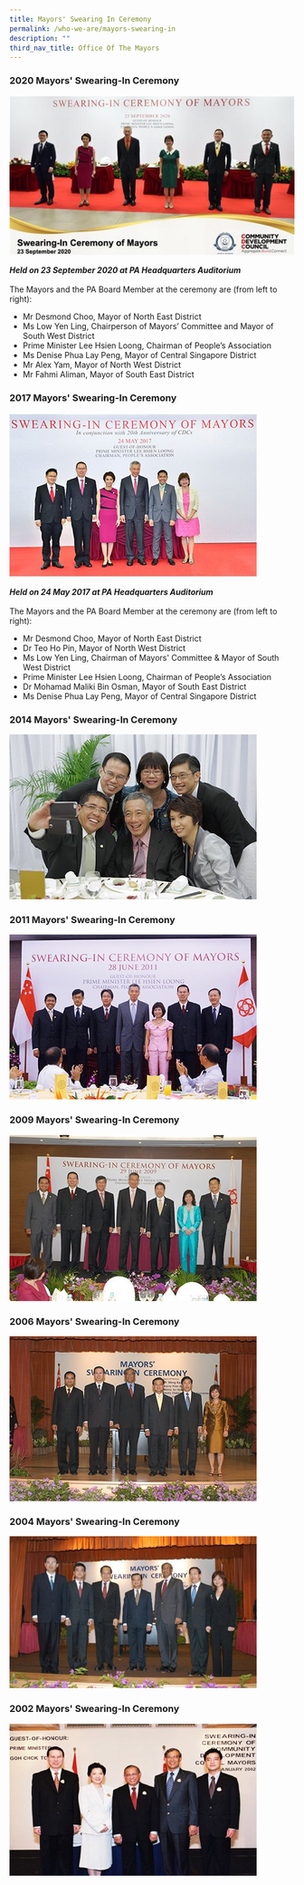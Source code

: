```yaml
---
title: Mayors' Swearing In Ceremony
permalink: /who-we-are/mayors-swearing-in
description: ""
third_nav_title: Office Of The Mayors
---
```

### 2020 Mayors' Swearing-In Ceremony
![Mayors Swearing In 2020](/images/Mayors%20Swearing%20In/2020-Mayors-Swearing-In-Ceremony.jpg)

<strong>*Held on 23 September 2020 at PA Headquarters Auditorium*</strong><br>
<Br>The Mayors and the PA Board Member at the ceremony are (from left to right):

* Mr Desmond Choo, Mayor of North East District<Br>
* Ms Low Yen Ling, Chairperson of Mayors’ Committee and Mayor of South West District<br>
* Prime Minister Lee Hsien Loong, Chairman of People’s Association<br>
* Ms Denise Phua Lay Peng, Mayor of Central Singapore District<Br>
* Mr Alex Yam, Mayor of North West District<br>
* Mr Fahmi Aliman, Mayor of South East District

### 2017 Mayors' Swearing-In Ceremony
![Mayors Swearing in 2017](/images/Mayors%20Swearing%20In/2017-mayors-swearing-in.jpg)

<strong>*Held on 24 May 2017 at PA Headquarters Auditorium*</strong><br>
<Br>The Mayors and the PA Board Member at the ceremony are (from left to right):

* Mr Desmond Choo, Mayor of North East District<Br>
* Dr Teo Ho Pin, Mayor of North West District<br>
* Ms Low Yen Ling, Chairman of Mayors' Committee & Mayor of South West District<br>
* Prime Minister Lee Hsien Loong, Chairman of People’s Association<Br>
* Dr Mohamad Maliki Bin Osman, Mayor of South East District<br>
* Ms Denise Phua Lay Peng, Mayor of Central Singapore District

### 2014 Mayors' Swearing-In Ceremony
![Mayors Swearing in 2014](/images/Mayors%20Swearing%20In/2014-mayors-swearing.jpg)

### 2011 Mayors' Swearing-In Ceremony
![Mayors Swearing in 2011](/images/Mayors%20Swearing%20In/2011-mayors-swearing-in.jpg)

### 2009 Mayors' Swearing-In Ceremony
![Mayors Swearing in 2009](/images/Mayors%20Swearing%20In/2009-mayors-swearing-in.jpg)

### 2006 Mayors' Swearing-In Ceremony
![Mayors Swearing in 2006](/images/Mayors%20Swearing%20In/2006-mayors-swearing-in.jpg)

### 2004 Mayors' Swearing-In Ceremony
![Mayors Swearing in 2004](/images/Mayors%20Swearing%20In/2004-mayors-swearing-in.jpg)

### 2002 Mayors' Swearing-In Ceremony
![Mayors Swearing in 2002](/images/Mayors%20Swearing%20In/2002-mayors-swearing-in.jpg)